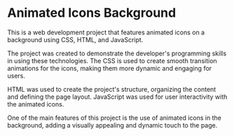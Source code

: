 # Animated Icons Background

This is a web development project that features animated icons on a background using CSS, HTML, and JavaScript.

The project was created to demonstrate the developer's programming skills in using these technologies. The CSS is used to create smooth transition animations for the icons, making them more dynamic and engaging for users.

HTML was used to create the project's structure, organizing the content and defining the page layout. JavaScript was used for user interactivity with the animated icons.

One of the main features of this project is the use of animated icons in the background, adding a visually appealing and dynamic touch to the page.
